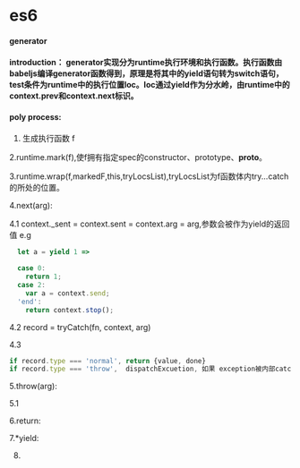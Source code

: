 # es6

#### generator

#### introduction： generator实现分为runtime执行环境和执行函数。执行函数由babeljs编译generator函数得到，原理是将其中的yield语句转为switch语句，test条件为runtime中的执行位置loc。loc通过yield作为分水岭，由runtime中的context.prev和context.next标识。

#### poly process:

1. 生成执行函数 f

2.runtime.mark(f),使f拥有指定spec的constructor、prototype、__proto__。

3.runtime.wrap(f,markedF,this,tryLocsList),tryLocsList为f函数体内try...catch的所处的位置。

4.next(arg):

  4.1 context._sent = context.sent = context.arg = arg,参数会被作为yield的返回值 e.g
  ```js
    let a = yield 1 =>
    
    case 0:
      return 1;
    case 2:
      var a = context.send;
    'end':
      return context.stop();
  ```

  4.2 record = tryCatch(fn, context, arg)
  
  4.3 
  ```js
  if record.type === 'normal', return {value, done} 
  if record.type === 'throw',  dispatchExcuetion, 如果 exception被内部catch了，则context.type='next',继续调到catch语句执行。否则context.type = 'throw'，将exception抛到函数外，如果函数外没有捕获exception，则程序抛出异常并结束运行。
  ```
5.throw(arg):

  5.1

6.return:

7.*yield:

8.
